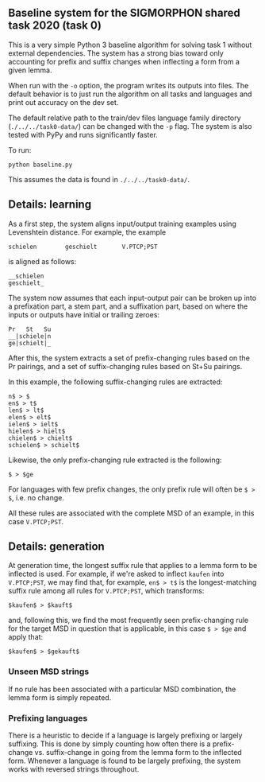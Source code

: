 ## Baseline system for the SIGMORPHON shared task 2020 (task 0)


This is a very simple Python 3 baseline algorithm for solving task 1 without external dependencies. The system has a strong bias toward only accounting for prefix and suffix changes when inflecting a form from a given lemma.

When run with the `-o` option, the program writes its outputs into files.  The default behavior is to just run the algorithm on all tasks and languages and print out accuracy on the dev set.

The default relative path to the train/dev files language family directory (`./../../task0-data/`) can be changed with the `-p` flag. The system is also tested with PyPy and runs significantly faster.

To run:

```
python baseline.py
```

This assumes the data is found in `./../../task0-data/`.

## Details: learning

As a first step, the system aligns input/output training examples using Levenshtein distance.  For example, the example

```
schielen        geschielt       V.PTCP;PST
```

is aligned as follows:

```
__schielen
geschielt_
```

The system now assumes that each input-output pair can be broken up into a prefixation part, a stem part, and a suffixation part, based on where the inputs or outputs have initial or trailing zeroes:

```
Pr   St   Su
__|schiele|n
ge|schielt|_
```

After this, the system extracts a set of prefix-changing rules based on the Pr pairings, and a set of suffix-changing rules based on St+Su pairings.

In this example, the following suffix-changing rules are extracted:

```
n$ > $
en$ > t$
len$ > lt$
elen$ > elt$
ielen$ > ielt$
hielen$ > hielt$
chielen$ > chielt$
schielen$ > schielt$
```

Likewise, the only prefix-changing rule extracted is the following:

```
$ > $ge
```

For languages with few prefix changes, the only prefix rule will often be `$ > $`, i.e. no change.

All these rules are associated with the complete MSD of an example, in this case `V.PTCP;PST`.

## Details: generation

At generation time, the longest suffix rule that applies to a lemma form to be inflected is used.  For example, if we're asked to inflect `kaufen` into `V.PTCP;PST`, we may find that, for example, `en$ > t$` is the longest-matching suffix rule among all rules for `V.PTCP;PST`, which transforms:

```
$kaufen$ > $kauft$
```

and, following this, we find the most frequently seen prefix-changing rule for the target MSD in question that is applicable, in this case `$ > $ge` and apply that:

```
$kaufen$ > $gekauft$
```

### Unseen MSD strings

If no rule has been associated with a particular MSD combination, the lemma form is simply repeated.

### Prefixing languages

There is a heuristic to decide if a language is largely prefixing or largely suffixing.  This is done by simply counting how often there is a prefix-change vs. suffix-change in going from the lemma form to the inflected form.  Whenever a language is found to be largely prefixing, the system works with reversed strings throughout.
